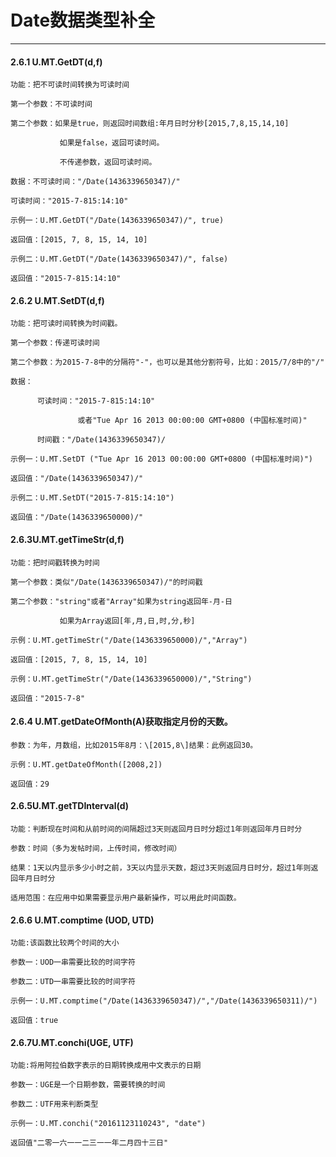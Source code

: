 # Date数据类型补全

---

#### 2.6.1 U.MT.GetDT\(d,f\)

```
功能：把不可读时间转换为可读时间

第一个参数：不可读时间

第二个参数：如果是true，则返回时间数组:年月日时分秒[2015,7,8,15,14,10]

           如果是false，返回可读时间。 
        
           不传递参数，返回可读时间。

数据：不可读时间："/Date(1436339650347)/"

可读时间："2015-7-815:14:10"

示例一：U.MT.GetDT("/Date(1436339650347)/", true)

返回值：[2015, 7, 8, 15, 14, 10]

示例二：U.MT.GetDT("/Date(1436339650347)/", false)

返回值："2015-7-815:14:10"
```



#### 2.6.2 U.MT.SetDT\(d,f\)

```
功能：把可读时间转换为时间戳。

第一个参数：传递可读时间

第二个参数：为2015-7-8中的分隔符"-"，也可以是其他分割符号，比如：2015/7/8中的"/"

数据：

      可读时间："2015-7-815:14:10"

               或者"Tue Apr 16 2013 00:00:00 GMT+0800 (中国标准时间)"

      时间戳："/Date(1436339650347)/

示例一：U.MT.SetDT ("Tue Apr 16 2013 00:00:00 GMT+0800 (中国标准时间)")

返回值："/Date(1436339650347)/"

示例二：U.MT.SetDT("2015-7-815:14:10")

返回值："/Date(1436339650000)/"
```



#### 2.6.3U.MT.getTimeStr\(d,f\)

```
功能：把时间戳转换为时间
   
第一个参数：类似"/Date(1436339650347)/"的时间戳

第二个参数："string"或者"Array"如果为string返回年-月-日

           如果为Array返回[年,月,日,时,分,秒]

示例：U.MT.getTimeStr("/Date(1436339650000)/","Array")

返回值：[2015, 7, 8, 15, 14, 10]

示例：U.MT.getTimeStr("/Date(1436339650000)/","String")

返回值："2015-7-8"
```



#### 2.6.4 U.MT.getDateOfMonth\(A\)获取指定月份的天数。

```
参数：为年，月数组，比如2015年8月：\[2015,8\]结果：此例返回30。
   
示例：U.MT.getDateOfMonth([2008,2])

返回值：29
```

#### 2.6.5U.MT.getTDInterval\(d\)

```
功能：判断现在时间和从前时间的间隔超过3天则返回月日时分超过1年则返回年月日时分
   
参数：时间（多为发帖时间，上传时间，修改时间）

结果：1天以内显示多少小时之前，3天以内显示天数，超过3天则返回月日时分，超过1年则返回年月日时分

适用范围：在应用中如果需要显示用户最新操作，可以用此时间函数。
```

#### 2.6.6 U.MT.comptime \(UOD, UTD\)

```
功能:该函数比较两个时间的大小

参数一：UOD一串需要比较的时间字符

参数二：UTD一串需要比较的时间字符

示例一：U.MT.comptime("/Date(1436339650347)/","/Date(1436339650311)/")

返回值：true
```



#### 2.6.7U.MT.conchi\(UGE, UTF\)

```
功能:将用阿拉伯数字表示的日期转换成用中文表示的日期
   
参数一：UGE是一个日期参数，需要转换的时间

参数二：UTF用来判断类型

示例一：U.MT.conchi("20161123110243", "date")

返回值"二零一六一一二三一一年二月四十三日"
```



